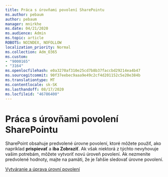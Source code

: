 ```yaml
---
title: Práca s úrovňami povolení SharePointu
ms.author: pebaum
author: pebaum
manager: mnirkhe
ms.date: 04/21/2020
ms.audience: Admin
ms.topic: article
ROBOTS: NOINDEX, NOFOLLOW
localization_priority: Normal
ms.collection: Adm_O365
ms.custom:
- "9000165"
- "3164"
ms.openlocfilehash: e0a3270af310e25cd7b8b37faccbd29214ea4b47
ms.sourcegitcommit: 90f37eebec9aaa9e49c2cf4d201152c5e20e384b
ms.translationtype: MT
ms.contentlocale: sk-SK
ms.lasthandoff: 08/17/2020
ms.locfileid: "46786400"
---
```

# <a name="working-with-sharepoint-permission-levels"></a>Práca s úrovňami povolení SharePointu

SharePoint obsahuje predvolené úrovne povolení, ktoré môžete použiť, ako napríklad **prispievať** a **iba Zobraziť**. Ak však niektorá z týchto nevyhovuje vašim potrebám, môžete vytvoriť novú úroveň povolení. Ak nezmeníte predvolené hodnoty, majte na pamäti, že je ľahšie sledovať úrovne povolení.

[Vytváranie a úprava úrovní povolení](https://docs.microsoft.com/sharepoint/how-to-create-and-edit-permission-levels)